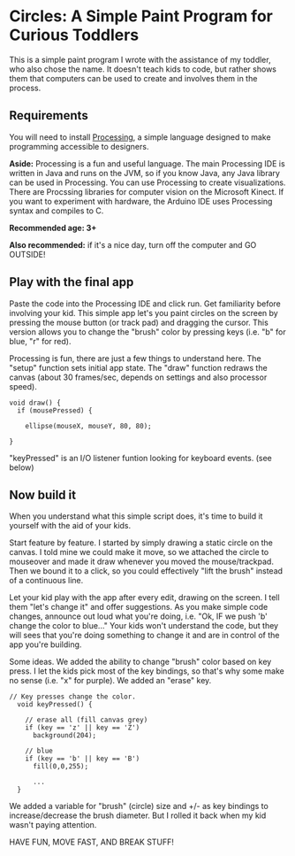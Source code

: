 Circles: A Simple Paint Program for Curious Toddlers
===================================
This is a simple paint program I wrote with the assistance of my toddler, who also chose the name. It doesn't teach kids to code, but rather shows them that computers can be used to create and involves them in the process. 

## Requirements
You will need to install [Processing](http://processing.org), a simple language designed to make programming accessible to designers. 

**Aside:** Processing is a fun and useful language. The main Processing IDE is written in Java and runs on the JVM, so if you know Java, any Java library can be used in Processing. You can use Processing to create visualizations. There are Procssing libraries for computer vision on the Microsoft Kinect. If you want to experiment with hardware, the Arduino IDE uses Processing syntax and compiles to C. 

**Recommended age: 3+**

**Also recommended:** if it's a nice day, turn off the computer and GO OUTSIDE!

## Play with the final app 

Paste the code into the Processing IDE and click run. Get familiarity before involving your kid. This simple app let's you paint circles on the screen by pressing the mouse button (or track pad) and dragging the cursor. This version allows you to change the "brush" color by pressing keys (i.e. "b" for blue, "r" for red). 

Processing is fun, there are just a few things to understand here. The "setup" function sets initial app state. The "draw" function redraws the canvas (about 30 frames/sec, depends on settings and also processor speed).


    void draw() {
      if (mousePressed) {
    
        ellipse(mouseX, mouseY, 80, 80);
    
    } 

"keyPressed" is an I/O listener funtion looking for keyboard events. (see below)

## Now build it

When you understand what this simple script does, it's time to build it yourself with the aid of your kids. 

Start feature by feature. I started by simply drawing a static circle on the canvas. I told mine we could make it move, so we attached the circle to mouseover and made it draw whenever you moved the mouse/trackpad. Then we bound it to a click, so you could effectively "lift the brush" instead of a continuous line. 

Let your kid play with the app after every edit, drawing on the screen. I tell them  "let's change it" and offer suggestions. As you make simple code changes, announce out loud what you're doing, i.e. "Ok, IF we push 'b' change the color to blue..." Your kids won't understand the code, but they will sees that you're doing something to change it and are in control of the app you're building. 

Some ideas. We added the ability to change "brush" color based on key press. I let the kids pick most of the key bindings, so that's why some make no sense (i.e. "x" for purple). We added an "erase" key. 

    // Key presses change the color.
      void keyPressed() {
      
        // erase all (fill canvas grey)
        if (key == 'z' || key == 'Z')
          background(204);
    
        // blue
        if (key == 'b' || key == 'B')
          fill(0,0,255); 
          
          ...
      }

We added a variable for "brush" (circle) size and +/- as key bindings to increase/decrease the brush diameter. But I rolled it back when my kid wasn't paying attention. 

HAVE FUN, MOVE FAST, AND BREAK STUFF!
